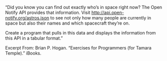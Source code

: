 “Did you know you can find out exactly who’s in space right now? The Open Notify API provides that information. Visit http://api.open-notify.org/astros.json to see not only how many people are currently in space but also their names and which spacecraft they’re on.

Create a program that pulls in this data and displays the information from this API in a tabular format.”

Excerpt From: Brian P. Hogan. “Exercises for Programmers (for Tamara Temple).” iBooks.
